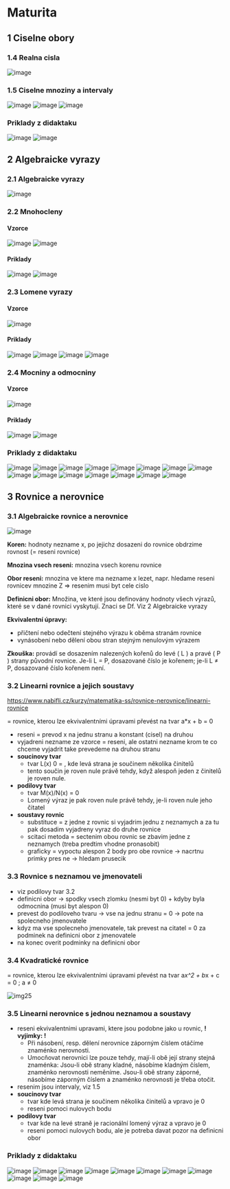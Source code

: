 
# Maturita

## 1 Ciselne obory

### 1.4 Realna cisla

![image](https://github.com/user-attachments/assets/16f058aa-68ac-44ee-bda4-421e3a153ff5)

### 1.5 Ciselne mnoziny a intervaly

![image](https://github.com/user-attachments/assets/aaf71115-6365-4936-925f-be6097a981e4)
![image](https://github.com/user-attachments/assets/bd2e4b23-8f0f-4326-9333-0305efcd536e)
![image](https://github.com/user-attachments/assets/5940aeca-27c7-46ef-bd72-5a92b85602ed)

### Priklady z didaktaku

![image](https://github.com/user-attachments/assets/c5540544-a2eb-462f-be6c-74e33a7fc16e)
![image](https://github.com/user-attachments/assets/6c3fb02f-d112-4748-bb06-07093fec37a1)

## 2 Algebraicke vyrazy

### 2.1 Algebraicke vyrazy

![image](https://github.com/user-attachments/assets/49c9847a-e701-4e9f-9fab-d0c4d21feea0)

### 2.2 Mnohocleny

#### Vzorce

![image](https://www.nabifli.cz/_next/image?url=%2FmatematikaSsImages%2Fmnohoclen.png&w=640&q=75)
![image](https://github.com/user-attachments/assets/152664c7-fcfa-44cf-baf9-5db10753165b)

#### Priklady

![image](https://github.com/user-attachments/assets/955a07a2-7d2c-4ec1-9527-1e8d2a2f13da)
![image](https://github.com/user-attachments/assets/9c43ed24-d09a-4c12-b4c9-d5f457c4d094)

### 2.3 Lomene vyrazy

#### Vzorce

![image](https://github.com/user-attachments/assets/d53aad05-018a-4b45-b2b5-45bed0e907d8)

#### Priklady

![image](https://github.com/user-attachments/assets/e82cd50c-4c0e-4b06-b2b0-5f87f8123ad7)
![image](https://github.com/user-attachments/assets/fd149d3f-4e1f-4193-89e3-3355b909b83d)
![image](https://github.com/user-attachments/assets/b200c865-eb73-4c7e-90f0-0e91724605c6)
![image](https://github.com/user-attachments/assets/41767fd7-92c8-4487-9193-2f508a481d86)

### 2.4 Mocniny a odmocniny

#### Vzorce

![image](https://github.com/user-attachments/assets/5f0d0a4c-5f08-4384-ad2a-b5047c74ed5b)

#### Priklady

![image](https://github.com/user-attachments/assets/bc9892b3-fae1-43c8-ba92-e63428484255)
![image](https://github.com/user-attachments/assets/2537b77a-5577-45c3-a1a6-bcbeeed374a6)

### Priklady z didaktaku

![image](https://github.com/user-attachments/assets/318e719f-77d3-40d4-b427-0dd9fb642b4d)
![image](https://github.com/user-attachments/assets/fcfeae74-f12b-4022-9d82-580fcdf88263)
![image](https://github.com/user-attachments/assets/daa3e991-dd95-45a8-a71f-68b92803abb5)
![image](https://github.com/user-attachments/assets/33365d12-1b3e-4c55-b64c-b11b8423928c)
![image](https://github.com/user-attachments/assets/bf933041-e50e-407f-8797-ec9f68bf99e8)
![image](https://github.com/user-attachments/assets/6ef5d298-b0a9-46b6-a1d8-6c7c14a86b76)
![image](https://github.com/user-attachments/assets/7f30815f-498c-4e32-a1c5-67ebbae7df09)
![image](https://github.com/user-attachments/assets/4b2aaef4-f0d0-43f8-bc4e-82e05c47cdd3)
![image](https://github.com/user-attachments/assets/36c9de76-c484-4ca8-ad03-21f38b016b9a)
![image](https://github.com/user-attachments/assets/ac136e8b-d865-4721-a0bf-9f716e4759ba)
![image](https://github.com/user-attachments/assets/da166a2f-b687-4ad0-9e2f-f06e976e3d68)
![image](https://github.com/user-attachments/assets/23ff2932-2de6-48c6-87e6-19bc794d4cf8)
![image](https://github.com/user-attachments/assets/0e8473fe-f72b-4980-aed9-639687668ab5)
![image](https://github.com/user-attachments/assets/e8358775-e7eb-44a9-9d99-9d78789a099e)
![image](https://github.com/user-attachments/assets/d4e37a94-01cc-4845-bfd5-a8986df028c6)

## 3 Rovnice a nerovnice

### 3.1 Algebraicke rovnice a nerovnice

![image](https://github.com/user-attachments/assets/97c294e5-b74a-437a-b077-a1f79da25095)

**Koren:**
hodnoty nezname x, po jejichz dosazeni do rovnice obdrzime rovnost (= reseni rovnice)

**Mnozina vsech reseni:**
mnozina vsech korenu rovnice

**Obor reseni:**
mnozina ve ktere ma nezname x lezet, napr. hledame reseni rovnicev mnozine Z => resenim musi byt cele cislo

**Definicni obor:**
Množina, ve které jsou definovány hodnoty všech výrazů, které se v dané rovnici vyskytují. Znaci se Df. Viz 2 Algebraicke vyrazy

**Ekvivalentní úpravy:**

- přičtení nebo odečtení stejného výrazu k oběma stranám rovnice
- vynásobení nebo dělení obou stran stejným nenulovým výrazem

**Zkouška:**
provádí se dosazením nalezených kořenů do levé ( L ) a pravé ( P ) strany původní rovnice. Je-li L = P, dosazované číslo je kořenem; je-li L ≠ P, dosazované číslo kořenem není.

### 3.2 Linearni rovnice a jejich soustavy

<https://www.nabifli.cz/kurzy/matematika-ss/rovnice-nerovnice/linearni-rovnice>

= rovnice, kterou lze ekvivalentními úpravami převést na tvar a*x + b = 0

- reseni = prevod x na jednu stranu a konstant (cisel) na druhou
- vyjadreni nezname ze vzorce = reseni, ale ostatni nezname krom te co chceme vyjadrit take prevedeme na druhou stranu
- **soucinovy tvar**
  - tvar L(x) 0 = , kde levá strana je součinem několika činitelů
  - tento součin je roven nule právě tehdy, když alespoň jeden z činitelů je roven nule.
- **podilovy tvar**
  - tvar M(x)/N(x) = 0
  - Lomený výraz je pak roven nule právě tehdy, je-li roven nule jeho čitatel
- **soustavy rovnic**
  - substituce = z jedne z rovnic si vyjadrim jednu z neznamych a za tu pak dosadim vyjadreny vyraz do druhe rovnice
  - scitaci metoda = sectenim obou rovnic se zbavim jedne z neznamych (treba predtim vhodne pronasobit)
  - graficky = vypoctu alespon 2 body pro obe rovnice -> nacrtnu primky pres ne -> hledam prusecik

### 3.3 Rovnice s neznamou ve jmenovateli

- viz podilovy tvar 3.2
- definicni obor -> spodky vsech zlomku (nesmi byt 0) + kdyby byla odmocnina (musi byt alespon 0)
- prevest do podiloveho tvaru -> vse na jednu stranu = 0 -> pote na spolecneho jmenovatele
- kdyz ma vse spolecneho jmenovatele, tak prevest na citatel = 0 za podminek na definicni obor z jmenovatele
- na konec overit podminky na definicni obor

### 3.4 Kvadratické rovnice

= rovnice, kterou lze ekvivalentními úpravami převést na tvar a*x^2 + b*x + c = 0 ; a ≠ 0

![img25](https://github.com/user-attachments/assets/57de2d1d-495f-4488-80ec-cf26a8da714f)

### 3.5 Linearni nerovnice s jednou neznamou a soustavy

- reseni ekvivalentnimi upravami, ktere jsou podobne jako u rovnic, **! vyjimky: !**
  - Při násobení, resp. dělení nerovnice záporným číslem otáčíme znaménko nerovnosti.
  - Umocňovat nerovnici lze pouze tehdy, mají-li obě její strany stejná znaménka: Jsou-li obě strany kladné, násobíme kladným číslem, znaménko nerovnosti neměníme. Jsou-li obě strany záporné, násobíme záporným číslem a znaménko nerovnosti je třeba otočit.
- resenim jsou intervaly, viz 1.5
- **soucinovy tvar**
  - tvar kde levá strana je součinem několika činitelů a vpravo je 0
  - reseni pomoci nulovych bodu
- **podilovy tvar**
  - tvar kde na levé straně je racionální lomený výraz a vpravo je 0
  - reseni pomoci nulovych bodu, ale je potreba davat pozor na definicni obor

### Priklady z didaktaku

![image](https://github.com/user-attachments/assets/eed10a0b-35cd-43b0-8c8b-aa85b05dfd1e)
![image](https://github.com/user-attachments/assets/92567cab-bf0f-4243-8dc9-d61af5050158)
![image](https://github.com/user-attachments/assets/b99c61d6-d0ce-410b-ab27-16b80c75a5dc)
![image](https://github.com/user-attachments/assets/84b1d983-15e8-4f42-a374-4246347c48c4)
![image](https://github.com/user-attachments/assets/dbcb4725-2138-456d-bebc-fb13511f75af)
![image](https://github.com/user-attachments/assets/4345305e-6308-4651-9ab7-58a78e455904)
![image](https://github.com/user-attachments/assets/7f703864-d646-470f-bd50-aa1b58f58b77)
![image](https://github.com/user-attachments/assets/fc4317e5-bc82-46f6-94e1-ae6456c6cf30)
![image](https://github.com/user-attachments/assets/d553860e-2733-4d3c-91cd-1f2256a4361e)
![image](https://github.com/user-attachments/assets/c1b1cc6d-0957-4985-b111-bc43f70f2ab8)
![image](https://github.com/user-attachments/assets/8e03b03f-41a4-40aa-aae5-73bf44ac7bbc)
